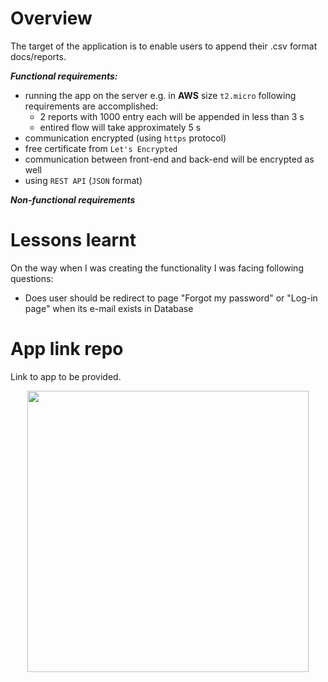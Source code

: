 # Overview
The target of the application is to enable users to append their .csv format docs/reports.

_**Functional requirements:**_

- running the app on the server e.g. in **AWS** size `t2.micro` following requirements are accomplished:
    - 2 reports with 1000 entry each will be appended in less than 3 s
    - entired flow will take approximately 5 s
- communication encrypted (using `https` protocol)
- free certificate from `Let's Encrypted`
- communication between front-end and back-end will be encrypted as well
- using `REST API` (`JSON` format)



_**Non-functional requirements**_


# Lessons learnt
On the way when I was creating the functionality I was facing following questions:
- Does user should be redirect to page "Forgot my password" or "Log-in page" when its e-mail exists in Database


# App link repo
Link to app to be provided.

<p align="center">
<img src="https://github.com/szduniak-ba/CSV-file-creator/blob/main/Diagram%20bez%20tytu%C5%82u-Activity%20diagram%20req.A.1..jpg" width="450">
</p>
